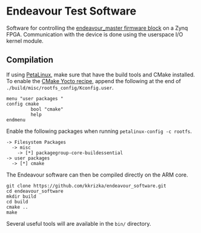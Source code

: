 # Endeavour Test Software

Software for controlling the [endeavour_master firmware block](https://github.com/kkrizka/endeavour_firmware) on a Zynq FPGA. Communication with the device is done using the userspace I/O kernel module.

## Compilation
If using [PetaLinux](https://www.xilinx.com/products/design-tools/embedded-software/petalinux-sdk.html), make sure that have the build tools and CMake installed. To enable the [CMake Yocto recipe](https://github.com/openembedded/openembedded-core/tree/master/meta/recipes-devtools/cmake), append the following at the end of `./build/misc/rootfs_config/Kconfig.user`.
```
menu "user packages " 
config cmake  
         bool "cmake"
         help
endmenu
```

Enable the following packages when running `petalinux-config -c rootfs`.
```
-> Filesystem Packages
  -> misc
    -> [*] packagegroup-core-buildessential
-> user packages
  -> [*] cmake
```

The Endeavour software can then be compiled directly on the ARM core.
```
git clone https://github.com/kkrizka/endeavour_software.git
cd endeavour_software
mkdir build
cd build
cmake ..
make
```

Several useful tools will are available in the `bin/` directory.

